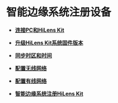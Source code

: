 # 智能边缘系统注册设备<a name="hilens_02_0051"></a>

-   **[连接PC和HiLens Kit](连接PC和HiLens-Kit.md)**  

-   **[升级HiLens Kit系统固件版本](升级HiLens-Kit系统固件版本.md)**  

-   **[同步时区和时间](同步时区和时间.md)**  

-   **[配置无线网络](配置无线网络.md)**  

-   **[配置有线网络](配置有线网络.md)**  

-   **[智能边缘系统注册HiLens Kit](智能边缘系统注册HiLens-Kit.md)**  


